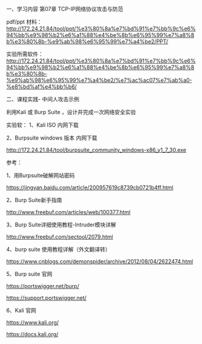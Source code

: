 
一、学习内容	第07章 TCP-IP网络协议攻击与防范

pdf/ppt 材料：
http://172.24.21.84/tool/ppt/%e3%80%8a%e7%bd%91%e7%bb%9c%e6%94%bb%e9%98%b2%e6%a1%88%e4%be%8b%e6%95%99%e7%a8%8b%e3%80%8b-%e9%ab%98%e6%95%99%e7%a4%be2/PPT/

实验所需软件：
http://172.24.21.84/tool/ppt/%e3%80%8a%e7%bd%91%e7%bb%9c%e6%94%bb%e9%98%b2%e6%a1%88%e4%be%8b%e6%95%99%e7%a8%8b%e3%80%8b-%e9%ab%98%e6%95%99%e7%a4%be2/%e7%ac%ac07%e7%ab%a0-%e8%bd%af%e4%bb%b6/

二、课程实践-  中间人攻击示例

利用Kali 或  Burp Suite ，设计并完成一次网络安全实验

实验软：
1、Kali ISO 内网下载

2、Burpsuite  windows 版本 内网下载

http://172.24.21.84/tool/burpsuite_community_windows-x86_v1_7_30.exe



参考：

1、用Burpsuite破解网站密码

   https://jingyan.baidu.com/article/200957619c8739cb0721b4ff.html
   
2、Burp Suite新手指南

   http://www.freebuf.com/articles/web/100377.html
   
3、Burp Suite详细使用教程-Intruder模块详解

   http://www.freebuf.com/sectool/2079.html
   
4、burp suite 使用教程详解（外文翻译转）

   https://www.cnblogs.com/demonspider/archive/2012/08/04/2622474.html
   
5、Burp suite 官网

   https://portswigger.net/burp/
   
   https://support.portswigger.net/
   
6、Kali 官网

   https://www.kali.org/
   
   https://docs.kali.org/


